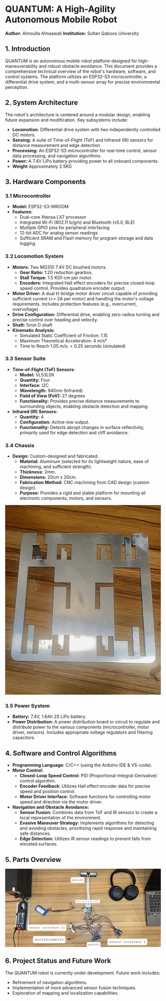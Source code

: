 # QUANTUM: A High-Agility Autonomous Mobile Robot

**Author:** Almoulla Almaawali 
**Institution:** Sultan Qaboos University

## 1. Introduction

QUANTUM is an autonomous mobile robot platform designed for high-maneuverability and robust obstacle avoidance.  This document provides a comprehensive technical overview of the robot's hardware, software, and control systems. The platform utilizes an ESP32-S3 microcontroller, a differential drive system, and a multi-sensor array for precise environmental perception.

## 2. System Architecture

The robot's architecture is centered around a modular design, enabling future expansion and modification.  Key subsystems include:

*   **Locomotion:**  Differential drive system with two independently controlled DC motors.
*   **Sensing:**  A suite of Time-of-Flight (ToF) and Infrared (IR) sensors for distance measurement and edge detection.
*   **Processing:**  An ESP32-S3 microcontroller for real-time control, sensor data processing, and navigation algorithms.
*   **Power:**  A 7.4V LiPo battery providing power to all onboard components.
*    **Weight** Approximately 2.5KG

## 3. Hardware Components

### 3.1 Microcontroller

*   **Model:** ESP32-S3-WROOM
*   **Features:**
    *   Dual-core Xtensa LX7 processor
    *   Integrated Wi-Fi (802.11 b/g/n) and Bluetooth (v5.0, BLE)
    *   Multiple GPIO pins for peripheral interfacing
    *   12-bit ADC for analog sensor readings
    *   Sufficient SRAM and Flash memory for program storage and data logging

### 3.2 Locomotion System

*   **Motors:**  Two MG310 7.4V DC brushed motors.
    *   **Gear Ratio:** 1:20 reduction gearbox.
    *   **Stall Torque:** 1.5 KGf-cm per motor.
    *   **Encoders:** Integrated Hall effect encoders for precise closed-loop speed control.  Provides quadrature encoder output.
*   **Motor Driver:**  A dual H-bridge motor driver circuit capable of providing sufficient current (>= 2A per motor) and handling the motor's voltage requirements.  Includes protection features (e.g., overcurrent, overvoltage).
*   **Drive Configuration:**  Differential drive, enabling zero-radius turning and precise control over heading and velocity.
* **Shaft:** 5mm D shaft
*   **Kinematic Analysis:**
    *   Simulated Static Coefficient of Friction: 1.15
    *   Maximum Theoretical Acceleration: 4 m/s²
    *   Time to Reach 1.05 m/s: < 0.25 seconds (simulated)

### 3.3 Sensor Suite

*   **Time-of-Flight (ToF) Sensors:**
    *   **Model:**  VL53L0X
    *   **Quantity:** Four
    *   **Interface:** I2C
    *   **Wavelength:** 940nm (Infrared)
    *   **Field of View (FoV):** 27 degrees
    *   **Functionality:** Provides precise distance measurements to surrounding objects, enabling obstacle detection and mapping.
*   **Infrared (IR) Sensors:**
    *   **Quantity:** 4
    *   **Configuration:** Active-low output.
    *   **Functionality:** Detects abrupt changes in surface reflectivity, primarily used for edge detection and cliff avoidance.

### 3.4 Chassis

*   **Design:** Custom-designed and fabricated.
    *   **Material:** Aluminum (selected for its lightweight nature, ease of machining, and sufficient strength).
    *   **Thickness:** 2mm.
    *   **Dimensions:** 20cm x 20cm.
    *   **Fabrication Method:** CNC machining from CAD design (custom design).
    *   **Purpose:** Provides a rigid and stable platform for mounting all electronic components, motors, and sensors.

![Custom Chassis](https://github.com/oulla898/QUANTUM-/blob/3baaca86c5ad53ef21653d8983fbaddc7042e5a4/CNC-ed%20chassis%20aluminum%20.jpg?raw=true)

### 3.5 Power System

*   **Battery:** 7.4V, 1.6Ah 2S LiPo battery.
*   **Power Distribution:**  A power distribution board or circuit to regulate and distribute power to the various components (microcontroller, motor driver, sensors).  Includes appropriate voltage regulators and filtering capacitors.

## 4. Software and Control Algorithms

*   **Programming Language:** C/C++ (using the Arduino IDE & VS-code).
*   **Motor Control:**
    *   **Closed-Loop Speed Control:**  PID (Proportional-Integral-Derivative) control algorithm.
    *   **Encoder Feedback:** Utilizes Hall effect encoder data for precise speed and position control.
    *   **Motor Driver Interface:**  Software functions for controlling motor speed and direction via the motor driver.
*   **Navigation and Obstacle Avoidance:**
    *   **Sensor Fusion:**  Combines data from ToF and IR sensors to create a local representation of the environment.
    *   **Evasive Maneuver Strategy:**  Implements algorithms for detecting and avoiding obstacles, prioritizing rapid response and maintaining safe distances.
    *   **Edge Detection:**  Utilizes IR sensor readings to prevent falls from elevated surfaces.

## 5. Parts Overview
![Parts Overview](https://github.com/oulla898/QUANTUM-/blob/eec5027533dc6741bd1c5c335dc5ba3137be9a86/quantom%20parts.jpg?raw=true)

## 6. Project Status and Future Work

The QUANTUM robot is currently under development.  Future work includes:

*   Refinement of navigation algorithms.
*   Implementation of more advanced sensor fusion techniques.
*   Exploration of mapping and localization capabilities.
